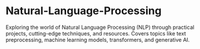 # Natural-Language-Processing
Exploring the world of Natural Language Processing (NLP) through practical projects, cutting-edge techniques, and resources. Covers topics like text preprocessing, machine learning models, transformers, and generative AI.
